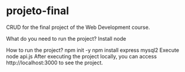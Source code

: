 # projeto-final
CRUD for the final project of the Web Development course.

What do you need to run the project?
Install node

How to run the project?
npm init -y
npm install express mysql2
Execute node api.js
After executing the project locally, you can access http://localhost:3000 to see the project.
